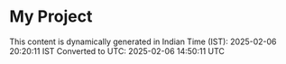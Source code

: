 # My Project

This content is dynamically generated in Indian Time (IST): 2025-02-06 20:20:11 IST
Converted to UTC: 2025-02-06 14:50:11 UTC

